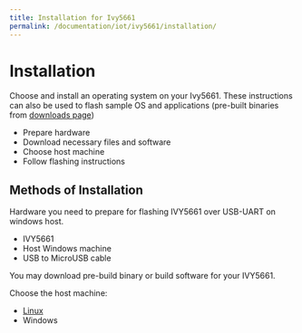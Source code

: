 ```yaml
---
title: Installation for Ivy5661
permalink: /documentation/iot/ivy5661/installation/
---
```

# Installation

Choose and install an operating system on your Ivy5661. These instructions can also be used to flash sample OS and applications (pre-built binaries from [downloads page](../downloads/))  

- Prepare hardware
- Download necessary files and software
- Choose host machine
- Follow flashing instructions

## Methods of Installation
 
Hardware you need to prepare for flashing IVY5661 over USB-UART on windows host.  

- IVY5661  
- Host Windows machine  
- USB to MicroUSB cable  

You may download pre-build binary or build software for your IVY5661.   

Choose the host machine:

- [Linux](Linux_host.md)    
- Windows  